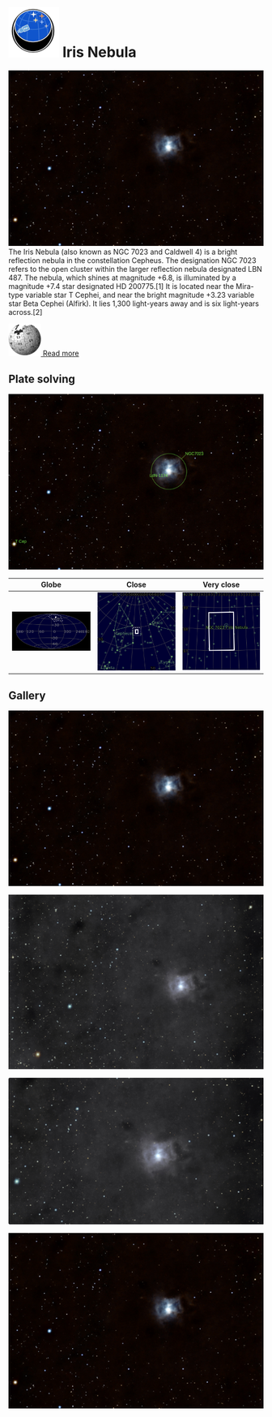 # ![](..//Imaging//Common/pyl-tiny.png) Iris Nebula
![IMG](..//Imaging//HD/Iris_Nebula+00+co.jpg)
The Iris Nebula (also known as NGC 7023 and Caldwell 4) is a bright reflection nebula in the constellation Cepheus. The designation NGC 7023 refers to the open cluster within the larger reflection nebula designated LBN 487. The nebula, which shines at magnitude +6.8, is illuminated by a magnitude +7.4 star designated HD 200775.[1] It is located near the Mira-type variable star T Cephei, and near the bright magnitude +3.23 variable star Beta Cephei (Alfirk). It lies 1,300 light-years away and is six light-years across.[2]



[![](..//Imaging//Common/Wikipedia.png) Read more](https://en.wikipedia.org/wiki/Iris_Nebula)
## Plate solving 


![IMG](..//Imaging//HD/Iris_Nebula_Annotated.jpg)


| Globe | Close | Very close |
| ----- | ----- | ----- |
|![IMG](..//Imaging//HD/Iris_Nebula_Globe.jpg) |![IMG](..//Imaging//HD/Iris_Nebula_Close.jpg) |![IMG](..//Imaging//HD/Iris_Nebula_Closer.jpg) |

## Gallery
![IMG](..//Imaging//HD/Iris_Nebula+00+co.jpg) 

![IMG](..//Imaging//HD/Iris_Nebula+01+co.jpg) 

![IMG](..//Imaging//HD/Iris_Nebula+02+co.jpg) 

![IMG](..//Imaging//HD/Iris_Nebula+03+co.jpg) 

